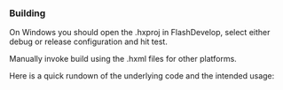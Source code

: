 ### Building

On Windows you should open the .hxproj in FlashDevelop, select either debug or release configuration and hit test. 

Manually invoke build using the .hxml files for other platforms.

Here is a quick rundown of the underlying code and the intended usage:
```haxe

```
